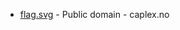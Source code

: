 * [flag.svg](https://commons.wikimedia.org/wiki/File:Randaberg_komm.svg) - Public domain - caplex.no
